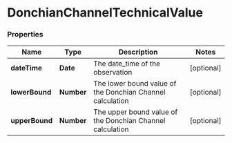 # DonchianChannelTechnicalValue

### Properties
Name | Type | Description | Notes
------------ | ------------- | ------------- | -------------
**dateTime** | **Date** | The date_time of the observation | [optional] 
**lowerBound** | **Number** | The lower bound value of the Donchian Channel calculation | [optional] 
**upperBound** | **Number** | The upper bound value of the Donchian Channel calculation | [optional] 



